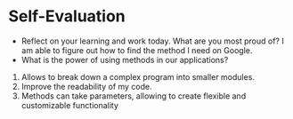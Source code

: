 # Self-Evaluation

- Reflect on your learning and work today. What are you most proud of?
I am able to figure out how to find the method I need on Google. 
- What is the power of using methods in our applications?
1. Allows to break down a complex program into smaller modules. 
2. Improve the readability of my code. 
3. Methods can take parameters, allowing to create flexible and customizable functionality